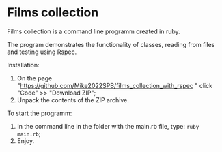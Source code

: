 # Films collection

Films collection is a command line programm created in ruby.

The program demonstrates the functionality of classes, reading from files and testing using Rspec.

Installation:
1. On the page "https://github.com/Mike2022SPB/films_collection_with_rspec " click "Code" >> "Download ZIP";
2. Unpack the contents of the ZIP archive.

To start the programm: 
1. In the command line in the folder with the main.rb file, type: <code>ruby main.rb</code>;
2. Enjoy.
